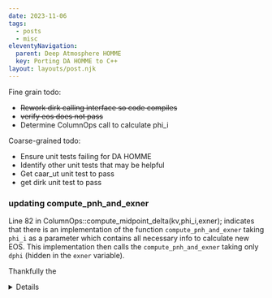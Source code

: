 ```yaml
---
date: 2023-11-06
tags:
  - posts
  - misc
eleventyNavigation:
  parent: Deep Atmosphere HOMME
  key: Porting DA HOMME to C++
layout: layouts/post.njk
---
```


Fine grain todo:
* ~~Rework dirk calling interface so code compiles~~
* ~~verify eos does not pass~~
* Determine ColumnOps call to calculate phi_i 

Coarse-grained todo:
* Ensure unit tests failing for DA HOMME
* Identify other unit tests that may be helpful
* Get caar_ut unit test to pass
* get dirk unit test to pass




### updating compute_pnh_and_exner

Line 82 in ColumnOps::compute_midpoint_delta(kv,phi_i,exner);
indicates that there is an implementation of the function `compute_pnh_and_exner` taking `phi_i` as a parameter
which contains all necessary info to calculate new EOS. 
This implementation then calls the `compute_pnh_and_exner` taking only `dphi` (hidden in the `exner` variable).

Thankfully the 
<details>
cxx/EquationOfState.hpp-71-  KOKKOS_INLINE_FUNCTION
cxx/EquationOfState.hpp:72:  bool compute_pnh_and_exner (const KernelVariables& kv,
cxx/EquationOfState.hpp-73-                              const VThetaProvider& vtheta_dp,
--
cxx/EquationOfState.hpp-93-      if (nerr) return;
cxx/EquationOfState.hpp:94:      compute_pnh_and_exner(vtheta_dp(ilev), exner(ilev), pnh(ilev), exner(ilev));
cxx/EquationOfState.hpp-95-    }, nerr);
--
cxx/EquationOfState.hpp-104-  KOKKOS_INLINE_FUNCTION
cxx/EquationOfState.hpp:105:  static void compute_pnh_and_exner (const Scalar& vtheta_dp, const Scalar& dphi,
cxx/EquationOfState.hpp-106-                                     Scalar& pnh, Scalar& exner) {
--
cxx/EquationOfState.hpp-157-  //       p is computed using dp from pnh, this will be the discrete inverse of
cxx/EquationOfState.hpp:158:  //       the compute_pnh_and_exner method.
cxx/EquationOfState.hpp-159-  KOKKOS_INLINE_FUNCTION static
--
cxx/Diagnostics.hpp-194-      } else {
cxx/Diagnostics.hpp:195:        m_eos.compute_pnh_and_exner(kv,Homme::subview(vtheta_dp,igp,jgp),
cxx/Diagnostics.hpp-196-                                       Homme::subview(phi_i,igp,jgp),
--
cxx/DirkFunctorImpl.hpp-576-          if (vtheta_dp(k,i)[s] < 0 || dphi(k,i)[s] > 0) ok = false;
cxx/DirkFunctorImpl.hpp:577:        EquationOfState::compute_pnh_and_exner(
cxx/DirkFunctorImpl.hpp-578-          vtheta_dp(k,i), dphi(k,i), pnh(k,i), exner(k,i));
</details>


